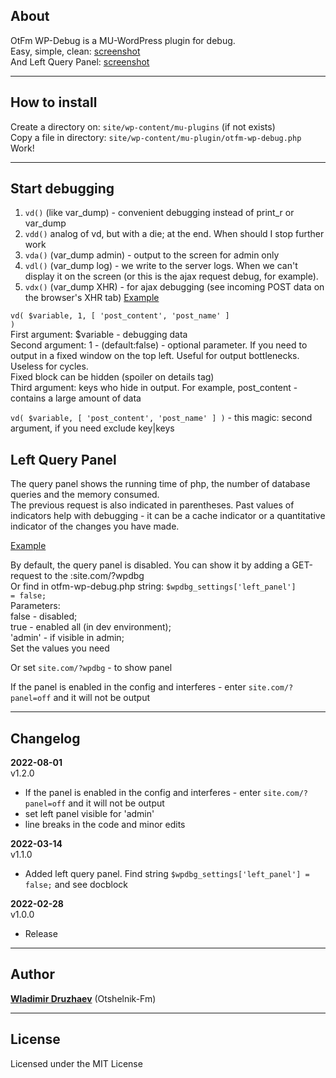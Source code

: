 ## About

OtFm WP-Debug is a MU-WordPress plugin for debug.  
Easy, simple, clean: <a href="http://joxi.ru/Q2KdBJLTyzvQdA" target="_blank">screenshot</a>  
And Left Query Panel: <a href="http://joxi.ru/Dr8eO04iKk4NDm" target="_blank">screenshot</a>

-----------

## How to install

Create a directory on: <code>site/wp-content/mu-plugins</code> (if not exists)  
Copy a file in directory: <code>site/wp-content/mu-plugin/otfm-wp-debug.php</code>  
Work!

-----------

## Start debugging

1. <code>vd()</code> (like var_dump) - convenient debugging instead of print_r or var_dump
2. <code>vdd()</code> analog of vd, but with a die; at the end. When should I stop further work
3. <code>vda()</code> (var_dump admin) - output to the screen for admin only
4. <code>vdl()</code> (var_dump log) - we write to the server logs. When we can't display it on the screen (or this is
   the ajax request debug, for example).
5. <code>vdx()</code> (var_dump XHR) - for ajax debugging (see incoming POST data on the browser's XHR tab)
   <a href="http://joxi.ru/p27e3MbinQNYlr" target="_blank">Example</a>

<code>vd( $variable, 1, [ 'post_content', 'post_name' ] )</code>  
First argument: $variable - debugging data  
Second argument: 1 - (default:false) - optional parameter. If you need to output in a fixed window on the top left.
Useful for output bottlenecks. Useless for cycles.  
Fixed block can be hidden (spoiler on details tag)  
Third argument: keys who hide in output. For example, post_content - contains a large amount of data

<code>vd( $variable, [ 'post_content', 'post_name' ] )</code> - this magic: second argument, if you need exclude
key|keys

## Left Query Panel

The query panel shows the running time of php, the number of database queries and the memory consumed.  
The previous request is also indicated in parentheses. Past values of indicators help with debugging - it can be a cache
indicator or a quantitative indicator of the changes you have made.

<a href="http://joxi.ru/Dr8eO04iKk4NDm" target="_blank">Example</a>

By default, the query panel is disabled. You can show it by adding a GET-request to the :site.com/?wpdbg   
Or find in otfm-wp-debug.php string: <code>$wpdbg_settings['left_panel'] = false;</code>  
Parameters:  
false - disabled;   
true - enabled all (in dev environment);   
'admin' - if visible in admin;  
Set the values you need

Or set <code>site.com/?wpdbg</code> - to show panel

If the panel is enabled in the config and interferes - enter <code>site.com/?panel=off</code> and it will not be output

-----------

## Changelog

**2022-08-01**  
v1.2.0

* If the panel is enabled in the config and interferes - enter <code>site.com/?panel=off</code> and it will not be
  output
* set left panel visible for 'admin'
* line breaks in the code and minor edits

**2022-03-14**  
v1.1.0

* Added left query panel. Find string <code>$wpdbg_settings['left_panel'] = false;</code> and see docblock

**2022-02-28**  
v1.0.0

* Release

-----------

## Author

[**Wladimir Druzhaev**](https://otshelnik-fm.ru/) (Otshelnik-Fm)

-----------

## License

Licensed under the MIT License  